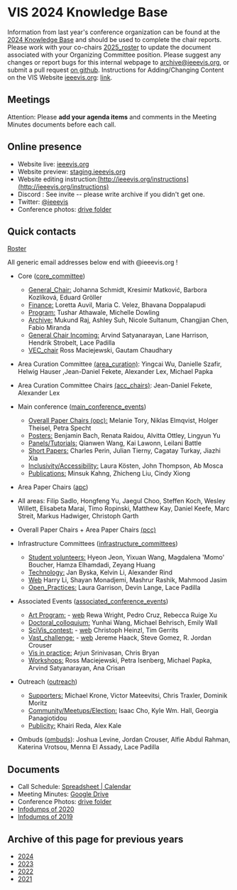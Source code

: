 # VIS 2024 Knowledge Base

Information from last year's conference organization can be found at the [2024 Knowledge Base](https://drive.google.com/drive/u/0/folders/1BuqCDkwr0lz5s-E0P_paCuKHIcUJEWOO) and should be used to complete the chair reports. Please work with your co-chairs [2025_roster](https://docs.google.com/spreadsheets/d/1pPRJJbRV_WdVUe4ayrBZMfrPgXIkSyIVRT7nUuhprzE/edit?gid=0#gid=0) to update the document associated with your Organizing Committee position. Please suggest any changes or report bugs for this internal webpage to [archive@ieeevis.org](mailto:archive@ieeevis.org), or submit a pull request [on github](https://github.com/ieeevis-internal/ieeevis-internal.github.io). Instructions for Adding/Changing Content on the VIS Website [ieeevis.org](ieeevis.org): [link](http://ieeevis.org/instructions).

## Meetings

<!--- OC Calls and Meetings - **Wednesday 11:00 EST/08:00 PST/18:00 CEST, Thursday 03:00 AEST**-->
<!--- Joining the Calls: Contact archive if you need the informations.-->
<!--- Call Schedule: [Spreadsheet | Calendar](https://docs.google.com/spreadsheets/d/1eeFMKXQee-Pjc-UYjZOeksbnyF50mUpaYzLimACiaw4/edit?usp=sharing)-->
<!--- Meeting Minutes: [Google Drive](https://drive.google.com/drive/folders/13syF8lxgArLUiqL77nrIVhUZQQQCYXpY?usp=sharing)-->

Attention: Please **add your agenda items** and comments in the Meeting Minutes documents before each call.

## Online presence

<!--
* Kickoff slides: [here](https://docs.google.com/spreadsheets/d/1jn_b7l4i9HHSqBfa1dZiuOfwHx3pHyc6czipE_B161Q/edit)
*
-->

- Website live: [ieeevis.org](ieeevis.org)
- Website preview: [staging.ieeevis.org](staging.ieeevis.org)
- Website editing instruction:[http://ieeevis.org/instructions](http://ieeevis.org/instructions)
- Discord : See invite -- please write archive if you didn't get one.
- Twitter: [@ieeevis](https://twitter.com/ieeevis)
- Conference photos: [drive folder](https://drive.google.com/drive/folders/1vUHPbM7OBizu6jFE-lZiqSDkCgAIxfQn?usp=drive_link)

## Quick contacts

[Roster](https://docs.google.com/spreadsheets/d/1pPRJJbRV_WdVUe4ayrBZMfrPgXIkSyIVRT7nUuhprzE/edit?gid=0#gid=0)

All generic email addresses below end with @ieeevis.org !

- Core ([core_committee](mailto:core_committee@ieeevis.org))

  - [General_Chair:](mailto:general_chair@ieeevis.org) Johanna Schmidt, Kresimir Matković, Barbora Kozlíková, Eduard Gröller
  - [Finance:](mailto:finance@ieeevis.org) Loretta Auvil, Maria C. Velez, Bhavana Doppalapudi
  - [Program:](mailto:program@ieeevis.org) Tushar Athawale, Michelle Dowling
  - [Archive:](mailto:archive@ieeevis.org) Mukund Raj, Ashley Suh, Nicole Sultanum, Changjian Chen, Fabio Miranda
  - [General Chair Incoming:](mailto:incoming_chairs@ieeevis.org) Arvind Satyanarayan, Lane Harrison, Hendrik Strobelt, Lace Padilla
  - [VEC_chair](mailto:vec_chair@ieeevis.org) Ross Maciejewski, Gautam Chaudhary

- Area Curation Committee [(area_curation)](mailto:area_curation@ieeevis.org): Yingcai Wu, Danielle Szafir, Helwig Hauser ,Jean-Daniel Fekete, Alexander Lex, Michael Papka

- Area Curation Committee Chairs [(acc_chairs)](mailto:acc_chairs@ieeevis.org): Jean-Daniel Fekete, Alexander Lex

- Main conference ([main_conference_events](mailto:main_conference_events@ieeevis.org))

  - [Overall Paper Chairs (opc):](mailto:opc@ieeevis.org) Melanie Tory, Niklas Elmqvist, Holger Theisel, Petra Specht
  - [Posters:](mailto:posters@ieeevis.org) Benjamin Bach, Renata Raidou, Alvitta Ottley, Lingyun Yu
  - [Panels/Tutorials:](mailto:panels_tutorials@ieeevis.org) Qianwen Wang, Kai Lawonn, Leilani Battle
  - [Short Papers:](mailto:shortpapers@ieeevis.org) Charles Perin, Julian Tierny, Cagatay Turkay, Jiazhi Xia
  - [Inclusivity/Accessibility:](mailto:inclusivity_accessibility@ieeevis.org) Laura Kösten, John Thompson, Ab Mosca
  - [Publications:](mailto:publications@ieeevis.org) Minsuk Kahng, Zhicheng Liu, Cindy Xiong

- Area Paper Chairs ([apc](mailto:apc@ieeevis.org))

 - All areas: Filip Sadlo, Hongfeng Yu, Jaegul Choo, Steffen Koch, Wesley Willett, Elisabeta Marai, Timo Ropinski, Matthew Kay, Daniel Keefe, Marc Streit, Markus Hadwiger, Christoph Garth

- Overall Paper Chairs + Area Paper Chairs [(pcc)](mailto:pcc@ieeevis.org)

- Infrastructure Committees ([infrastructure_committees](mailto:infrastructure_committees@ieeevis.org))

  - [Student volunteers:](mailto:sv@ieeevis.org) Hyeon Jeon, Yixuan Wang, Magdalena 'Momo' Boucher, Hamza Elhamdadi, Zeyang Huang
  - [Technology:](mailto:tech@ieeevis.org) Jan Byska, Kelvin Li, Alexander Rind
  - [Web](mailto:web@ieeevis.org) Harry Li, Shayan Monadjemi, Mashrur Rashik, Mahmood Jasim
  - [Open_Practices:](mailto:open_practices@ieeevis.org) Laura Garrison, Devin Lange, Lace Padilla

- Associated Events ([associated_conference_events](mailto:associated_conference_events@ieeevis.org))

  - [Art Program:](mailto:art@ieeevis.org) - [web](https://visap.net/) Rewa Wright, Pedro Cruz, Rebecca Ruige Xu
  - [Doctoral_colloquium:](mailto:doctoral_coll@ieeevis.org) Yunhai Wang, Michael Behrisch, Emily Wall
  - [SciVis_contest:](mailto:scivis_contest@ieeevis.org) - [web]() Christoph Heinzl, Tim Gerrits 
  - [Vast_challenge:](mailto:vast_challenge@ieeevis.org) - [web]() Jereme Haack, Steve Gomez, R. Jordan Crouser
  - [Vis in practice:](mailto:vip@ieeevis.org) Arjun Srinivasan, Chris Bryan
  - [Workshops:](mailto:workshops@ieeevis.org) Ross Maciejewski, Petra Isenberg, Michael Papka, Arvind Satyanarayan, Ana Crisan
  <!--- [Ldav](mailto:ldav@ieeevis.org) - [web](https://ldav.org/) Johanna Beyer, Steffen Frey, Guido Reina, Gunther Weber, Silvio Rizzi-->
  <!--- [Beliv](mailto:beliv@ieeevis.org) - [web](https://beliv-workshop.github.io/) Anastasia Bezerianos, Kyle Hall, Samuel Huron, Matthew Kay, Michael Correll-->
  <!--- [Biovis](mailto:biomedvis@ieeevis.org) - [web](http://biovis.net/2024/) Nils Gehlenborg, Barbora Kozlikova-->
  <!--- [Biovis_challenge](mailto:biovis_challenge@ieeevis.org) - [web](http://biovis.net/2024/biovisChallenges_vis/) Nils Gehlenborg, Barbora Kozlikova-->
  <!--- [VISxAI](mailto:orga@visxai.io) - [web](http://visxai.io/) Angie Boggust, Mennatallah El-Assady, Alex Bauerle, Fred Hohman, Hendrik Strobelt-->
  <!--- [Vds](mailto:vds@ieeevis.org) - [web](http://www.visualdatascience.org/) John Wenskovitch-->
  <!--- [TopoInVis](mailto:topoinvis@ieeevis.org) - [web](https://topoinvis.org/) Divya Banesh, Guoning Chen, Federico Iuricich, Yue Zhang, Lin Yan-->
  <!--- [PDAV](mailto:pdav-chairs@ieeevis.com) - Jean-Daniel Fekete, Michael Sedlmair, Jeamin Cho, Alex Ulmer -->

    <!-- - [Vis4DH](mailto:vis4dh@ieeevis.org) - [web](https://vis4dh.dbvis.de/cfp/) Liang Gou, Claudia Plant -->
     <!-- - [Vizsec](mailto:vizsec@ieeevis.org) - [web](https://vizsec.org/) Chris Bryan -->

- Outreach ([outreach](mailto:outreach@ieeevis.org))

  - [Supporters:](mailto:supporters@ieeevis.org) Michael Krone, Victor Mateevitsi, Chris Traxler, Dominik Moritz
  - [Community/Meetups/Election:](mailto:community@ieeevis.org) Isaac Cho, Kyle Wm. Hall, Georgia Panagiotidou
  - [Publicity:](mailto:publicity@ieeevis.org) Khairi Reda, Alex Kale

- Ombuds ([ombuds](mailto:ombuds@ieeevis.org)): Joshua Levine, Jordan Crouser, Alfie Abdul Rahman, Katerina Vrotsou, Menna El Assady, Lace Padilla

## Documents

<!-- * [Roster](https://docs.google.com/spreadsheets/d/1OUgEmI5KGL3-ba_yVxamdlVrpZYcKRwS/edit#gid=1545341771)
* [Calendar](https://docs.google.com/spreadsheets/d/11hEQSV6AS-B4vN9T-xvqRQdMlgftQPWjd82WgIseKyA/edit#gid=0) -->

- Call Schedule: [Spreadsheet | Calendar]()
- Meeting Minutes: [Google Drive]()
- Conference Photos: [drive folder](https://drive.google.com/drive/folders/1vUHPbM7OBizu6jFE-lZiqSDkCgAIxfQn?usp=drive_link)
- [Infodumps of 2020](https://drive.google.com/drive/u/0/folders/178IERHWBaE9vETwlt_IsfKaAOvl9ZMf2)
- [Infodumps of 2019](https://drive.google.com/drive/u/0/folders/1P7YcmoY96kTkSbb0TUj-VWmsnd9uwmsP)

## Archive of this page for previous years

- [2024](2024.md)
- [2023](2023.md)
- [2022](2022.md)
- [2021](2021.md)

<!-- below I copy the title of the folder from the previous website but do not know what they refere to
* Kick off presentation
* New Bids
* Roles
* Running the conference schedule
* TVCG

-->
